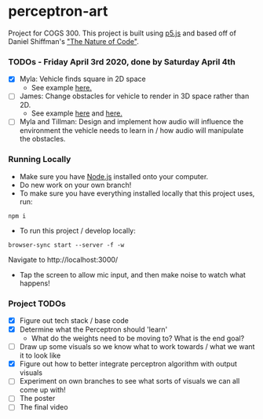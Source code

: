 # perceptron-art
Project for COGS 300.
This project is built using [p5.js](https://p5js.org/) and based off of Daniel Shiffman's ["The Nature of Code"](https://natureofcode.com/book/chapter-10-neural-networks/).

### TODOs - Friday April 3rd 2020, done by Saturday April 4th
- [x] Myla: Vehicle finds square in 2D space
    - See example [here.](https://natureofcode.com/book/chapter-10-neural-networks/)
- [ ] James: Change obstacles for vehicle to render in 3D space rather than 2D.
    - See example [here](https://p5js.org/examples/3d-orbit-control.html) and [here.](https://p5js.org/examples/3d-ray-casting.html)
- [ ] Myla and Tillman: Design and implement how audio will influence the environment the vehicle needs to learn in / how audio will manipulate the obstacles.

### Running Locally
- Make sure you have [Node.js](https://nodejs.org/en/) installed onto your computer.
- Do new work on your own branch!
- To make sure you have everything installed locally that this project uses, run:
```
npm i
```
- To run this project / develop locally:
```
browser-sync start --server -f -w
```
Navigate to http://localhost:3000/
- Tap the screen to allow mic input, and then make noise to watch what happens!

### Project TODOs
- [x] Figure out tech stack / base code
- [x] Determine what the Perceptron should 'learn'
    - What do the weights need to be moving to? What is the end goal?
- [ ] Draw up some visuals so we know what to work towards / what we want it to look like
- [x] Figure out how to better integrate perceptron algorithm with output visuals
- [ ] Experiment on own branches to see what sorts of visuals we can all come up with!
- [ ] The poster
- [ ] The final video
